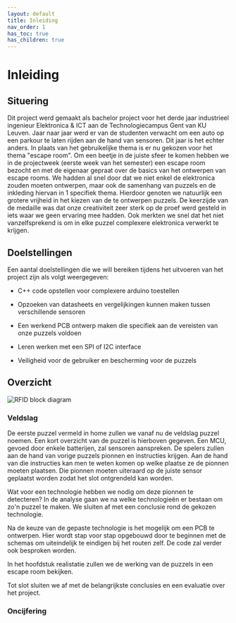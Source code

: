 ```yaml
---
layout: default
title: Inleiding
nav_order: 1
has_toc: true
has_children: true
---
```

# Inleiding

## Situering

Dit project werd gemaakt als bachelor project voor het derde jaar industrieel ingenieur Elektronica & ICT aan de Technologiecampus Gent van KU Leuven. Jaar naar jaar werd er van de studenten verwacht om een auto op een parkour te laten rijden aan de hand van sensoren. Dit jaar is het echter anders. In plaats van het gebruikelijke thema is er nu gekozen voor het thema "escape room". Om een beetje in de juiste sfeer te komen hebben we in de projectweek (eerste week van het semester) een escape room bezocht en met de eigenaar gepraat over de basics van het ontwerpen van escape rooms. We hadden al snel door dat we niet enkel de elektronica zouden moeten ontwerpen, maar ook de samenhang van puzzels en de inkleding hiervan in 1 specifiek thema. Hierdoor genoten we natuurlijk een grotere vrijheid in het kiezen van de te ontwerpen puzzels. De keerzijde van de medaille was dat onze creativiteit zeer sterk op de proef werd gesteld in iets waar we geen ervaring mee hadden. Ook merkten we snel dat het niet vanzelfsprekend is om in elke puzzel complexere elektronica verwerkt te krijgen.

## Doelstellingen

Een aantal doelstellingen die we will bereiken tijdens het uitvoeren van het project zijn als volgt weergegeven:

* C++ code opstellen voor complexere arduino toestellen

* Opzoeken van datasheets en vergelijkingen kunnen maken tussen verschillende sensoren

* Een werkend PCB ontwerp maken die specifiek aan de vereisten van onze puzzels voldoen

* Leren werken met een SPI of I2C interface

* Veiligheid voor de gebruiker en bescherming voor de puzzels

## Overzicht

![RFID block diagram](../Images/rfidDiagram.png)

### Veldslag

De eerste puzzel vermeld in home zullen we vanaf nu de veldslag puzzel noemen. Een kort overzicht van de puzzel is hierboven gegeven. Een MCU, gevoed door enkele batterijen, zal sensoren aanspreken. De spelers zullen aan de hand van vorige puzzels pionnen en instructies krijgen. Aan de hand van die instructies kan men te weten komen op welke plaatse ze de pionnen moeten plaatsen. Die pionnen moeten uiteraard op de juiste sensor geplaatst worden zodat het slot ontgrendeld kan worden. 

Wat voor een technologie hebben we nodig om deze pionnen te detecteren? In de analyse gaan we na welke technologieën er bestaan om zo'n puzzel te maken. We sluiten af met een conclusie rond de gekozen technologie.

Na de keuze van de gepaste technologie is het mogelijk om een PCB te ontwerpen. Hier wordt stap voor stap opgebouwd door te beginnen met de schemas om uiteindelijk te eindigen bij het routen zelf. De code zal verder ook besproken worden.

In het hoofdstuk realistatie zullen we de werking van de puzzels in een escape room bekijken.

Tot slot sluiten we af met de belangrijkste conclusies en een evaluatie over het project. 

### Oncijfering